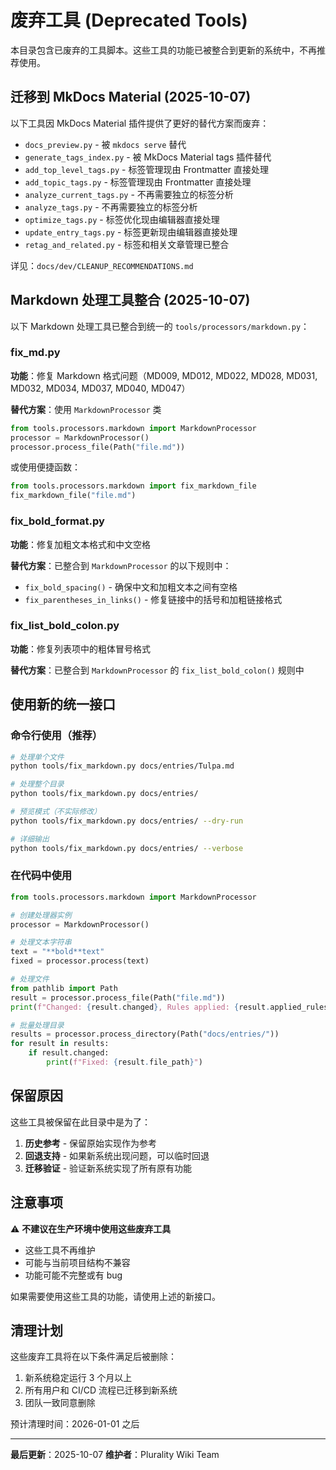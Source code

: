 # 废弃工具 (Deprecated Tools)

本目录包含已废弃的工具脚本。这些工具的功能已被整合到更新的系统中，不再推荐使用。

## 迁移到 MkDocs Material (2025-10-07)

以下工具因 MkDocs Material 插件提供了更好的替代方案而废弃：

- `docs_preview.py` - 被 `mkdocs serve` 替代
- `generate_tags_index.py` - 被 MkDocs Material tags 插件替代
- `add_top_level_tags.py` - 标签管理现由 Frontmatter 直接处理
- `add_topic_tags.py` - 标签管理现由 Frontmatter 直接处理
- `analyze_current_tags.py` - 不再需要独立的标签分析
- `analyze_tags.py` - 不再需要独立的标签分析
- `optimize_tags.py` - 标签优化现由编辑器直接处理
- `update_entry_tags.py` - 标签更新现由编辑器直接处理
- `retag_and_related.py` - 标签和相关文章管理已整合

详见：`docs/dev/CLEANUP_RECOMMENDATIONS.md`

## Markdown 处理工具整合 (2025-10-07)

以下 Markdown 处理工具已整合到统一的 `tools/processors/markdown.py`：

### fix_md.py
**功能**：修复 Markdown 格式问题（MD009, MD012, MD022, MD028, MD031, MD032, MD034, MD037, MD040, MD047）

**替代方案**：使用 `MarkdownProcessor` 类

```python
from tools.processors.markdown import MarkdownProcessor
processor = MarkdownProcessor()
processor.process_file(Path("file.md"))
```

或使用便捷函数：

```python
from tools.processors.markdown import fix_markdown_file
fix_markdown_file("file.md")
```

### fix_bold_format.py
**功能**：修复加粗文本格式和中文空格

**替代方案**：已整合到 `MarkdownProcessor` 的以下规则中：
- `fix_bold_spacing()` - 确保中文和加粗文本之间有空格
- `fix_parentheses_in_links()` - 修复链接中的括号和加粗链接格式

### fix_list_bold_colon.py
**功能**：修复列表项中的粗体冒号格式

**替代方案**：已整合到 `MarkdownProcessor` 的 `fix_list_bold_colon()` 规则中

## 使用新的统一接口

### 命令行使用（推荐）

```bash
# 处理单个文件
python tools/fix_markdown.py docs/entries/Tulpa.md

# 处理整个目录
python tools/fix_markdown.py docs/entries/

# 预览模式（不实际修改）
python tools/fix_markdown.py docs/entries/ --dry-run

# 详细输出
python tools/fix_markdown.py docs/entries/ --verbose
```

### 在代码中使用

```python
from tools.processors.markdown import MarkdownProcessor

# 创建处理器实例
processor = MarkdownProcessor()

# 处理文本字符串
text = "**bold**text"
fixed = processor.process(text)

# 处理文件
from pathlib import Path
result = processor.process_file(Path("file.md"))
print(f"Changed: {result.changed}, Rules applied: {result.applied_rules}")

# 批量处理目录
results = processor.process_directory(Path("docs/entries/"))
for result in results:
    if result.changed:
        print(f"Fixed: {result.file_path}")
```

## 保留原因

这些工具被保留在此目录中是为了：

1. **历史参考** - 保留原始实现作为参考
2. **回退支持** - 如果新系统出现问题，可以临时回退
3. **迁移验证** - 验证新系统实现了所有原有功能

## 注意事项

⚠️ **不建议在生产环境中使用这些废弃工具**

- 这些工具不再维护
- 可能与当前项目结构不兼容
- 功能可能不完整或有 bug

如果需要使用这些工具的功能，请使用上述的新接口。

## 清理计划

这些废弃工具将在以下条件满足后被删除：

1. 新系统稳定运行 3 个月以上
2. 所有用户和 CI/CD 流程已迁移到新系统
3. 团队一致同意删除

预计清理时间：2026-01-01 之后

---

**最后更新**：2025-10-07
**维护者**：Plurality Wiki Team
